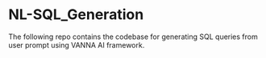 # NL-SQL_Generation
The following repo contains the codebase for generating SQL queries from user prompt using VANNA AI framework.
